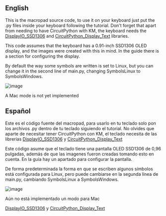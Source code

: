 <h2 align="Left"> English </h2>

This is the macropad source code, to use it on your keyboard just put the .py files inside your keyboard following the tutorial. Don't forget that apart from needing to have CircuitPython with KM, the keyboard needs the <a href="https://github.com/adafruit/Adafruit_CircuitPython_DisplayIO_SSD1306">DisplayIO_SSD1306</a> and <a href="https://github.com/adafruit/Adafruit_CircuitPython_Display_Text">CircuitPython_Display_Text</a> libraries.


This code assumes that the keyboard has a 0.91-inch SSD1306 OLED display, and the images were created with this in mind. In the guide there is a section for configuring the display.

By default the way some symbols are written is set to Linux, but you can change it in the second line of main.py, changing SymbolsLinux to SymbolsWindows.

![image](https://github.com/JhonatanFerrer/JK206/assets/111335841/7a111fa9-9dc4-4501-8d4a-8dcf8ae04336)

A Mac mode is not yet implemented

<h2 align="Left"> Español </h2>

Este es el código fuente del macropad, para usarlo en tu teclado solo pon los archivos .py dentro de tu teclado siguiendo el tutorial. No olvides que aparte de necesitar tener CircuitPython con KM, el teclado necesita de las librerías <a href="https://github.com/adafruit/Adafruit_CircuitPython_DisplayIO_SSD1306">DisplayIO_SSD1306</a> y <a href="https://github.com/adafruit/Adafruit_CircuitPython_Display_Text">CircuitPython_Display_Text</a>


Este código asume que el teclado tiene una pantalla OLED SSD1306 de 0,96 pulgadas, además de que las imagenes fueron creadas tomando esto en cuenta. En la guía hay un apartado para configurar la pantalla.


De forma predeterminada la forma en que se escriben algunos símbolos está configurada para Linux, pero puede cambiarse en la segunda línea de main.py, cambiando SymbolsLinux a SymbolsWindows.

![image](https://github.com/JhonatanFerrer/JK206/assets/111335841/7a111fa9-9dc4-4501-8d4a-8dcf8ae04336)

Aún no está implementado un modo para Mac



<a href="https://github.com/adafruit/Adafruit_CircuitPython_DisplayIO_SSD1306">DisplayIO_SSD1306</a> y <a href="https://github.com/adafruit/Adafruit_CircuitPython_Display_Text">CircuitPython_Display_Text</a>
